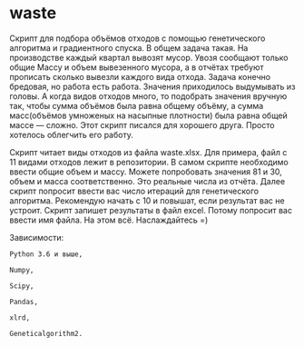# waste
Скрипт для подбора объёмов отходов с помощью генетического алгоритма и градиентного спуска.
В общем задача такая. На производстве каждый квартал вывозят мусор. Увозя сообщают только общие Массу и объем вывезенного мусора, а в отчётах требуют прописать сколько вывезли каждого вида отхода.
Задача конечно бредовая, но работа есть работа.
Значения приходилось выдумывать из головы. А когда видов отходов много, то подобрать значения вручную так, чтобы сумма объёмов была равна общему объёму, а сумма масс(объёмов умноженых на насыпные плотности) была равна общей массе — сложно.
Этот скрипт писался для хорошего друга. Просто хотелось облегчить его работу.

Скрипт читает виды отходов из файла waste.xlsx. Для примера, файл с 11 видами отходов лежит в репозитории.
В самом скрипте необходимо ввести общие объем и массу. Можете попробовать значения 81 и 30, объем и масса соответственно. Это реальные числа из отчёта.
Далее скрипт попросит ввести вас число итераций для генетического алгоритма. Рекомендую начать с 10 и повышат, если результат вас не устроит.
Скрипт запишет результаты в файл excel. Потому попросит вас ввести имя файла.
На этом всё. Наслаждайтесь =)

Зависимости:

    Python 3.6 и выше,

    Numpy,

    Scipy,

    Pandas,

    xlrd,

    Geneticalgorithm2.

